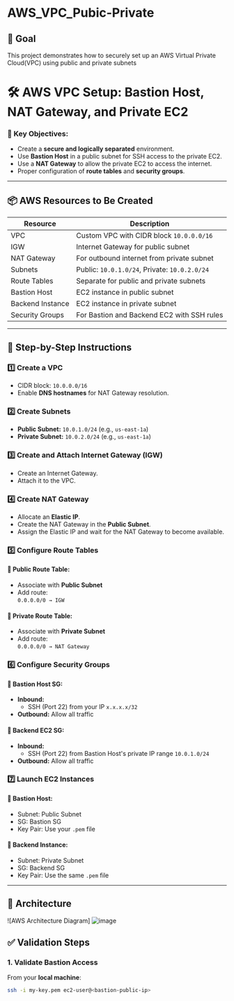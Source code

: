# AWS_VPC_Pubic-Private
## 🎯 Goal
This project demonstrates how to securely set up an AWS Virtual Private Cloud(VPC) using public and private subnets
# 🛠️ AWS VPC Setup: Bastion Host, NAT Gateway, and Private EC2
### 🔐 Key Objectives:
- Create a **secure and logically separated** environment.
- Use **Bastion Host** in a public subnet for SSH access to the private EC2.
- Use a **NAT Gateway** to allow the private EC2 to access the internet.
- Proper configuration of **route tables** and **security groups**.

---

## 📦 AWS Resources to Be Created

| Resource         | Description                                   |
|------------------|-----------------------------------------------|
| VPC              | Custom VPC with CIDR block `10.0.0.0/16`      |
| IGW              | Internet Gateway for public subnet            |
| NAT Gateway      | For outbound internet from private subnet     |
| Subnets          | Public: `10.0.1.0/24`, Private: `10.0.2.0/24` |
| Route Tables     | Separate for public and private subnets       |
| Bastion Host     | EC2 instance in public subnet                 |
| Backend Instance | EC2 instance in private subnet                |
| Security Groups  | For Bastion and Backend EC2 with SSH rules    |

---

## 🧱 Step-by-Step Instructions

### 1️⃣ Create a VPC
- CIDR block: `10.0.0.0/16`
- Enable **DNS hostnames** for NAT Gateway resolution.

### 2️⃣ Create Subnets
- **Public Subnet:** `10.0.1.0/24` (e.g., `us-east-1a`)
- **Private Subnet:** `10.0.2.0/24` (e.g., `us-east-1a`)

### 3️⃣ Create and Attach Internet Gateway (IGW)
- Create an Internet Gateway.
- Attach it to the VPC.

### 4️⃣ Create NAT Gateway
- Allocate an **Elastic IP**.
- Create the NAT Gateway in the **Public Subnet**.
- Assign the Elastic IP and wait for the NAT Gateway to become available.

### 5️⃣ Configure Route Tables

#### 🔹 Public Route Table:
- Associate with **Public Subnet**
- Add route:  
  `0.0.0.0/0 → IGW`

#### 🔹 Private Route Table:
- Associate with **Private Subnet**
- Add route:  
  `0.0.0.0/0 → NAT Gateway`

### 6️⃣ Configure Security Groups

#### 🔐 Bastion Host SG:
- **Inbound:**
  - SSH (Port 22) from your IP `x.x.x.x/32`
- **Outbound:** Allow all traffic

#### 🔐 Backend EC2 SG:
- **Inbound:**
  - SSH (Port 22) from Bastion Host's private IP range `10.0.1.0/24`
- **Outbound:** Allow all traffic

### 7️⃣ Launch EC2 Instances

#### 🚀 Bastion Host:
- Subnet: Public Subnet
- SG: Bastion SG
- Key Pair: Use your `.pem` file

#### 🚀 Backend Instance:
- Subnet: Private Subnet
- SG: Backend SG
- Key Pair: Use the same `.pem` file

---
## 🧰 Architecture
![AWS Architecture Diagram]
![image](https://github.com/user-attachments/assets/f9fef582-cae5-461e-b23b-8f5865a6e6d7)


## ✅ Validation Steps

### 1. Validate Bastion Access
From your **local machine**:
```bash
ssh -i my-key.pem ec2-user@<bastion-public-ip>



